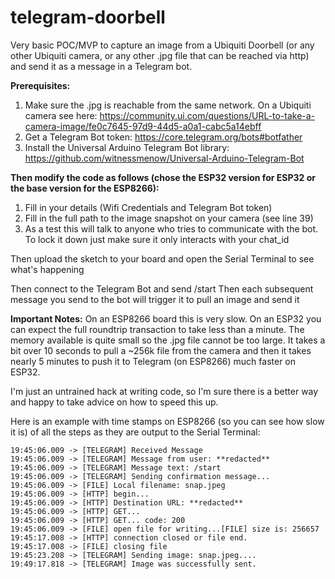 # telegram-doorbell
Very basic POC/MVP to capture an image from a Ubiquiti Doorbell (or any other Ubiquiti camera, or any other .jpg file that can be reached via http) and send it as a message in a Telegram bot.

**Prerequisites:** 
1. Make sure the .jpg is reachable from the same network. On a Ubiquiti camera see here: https://community.ui.com/questions/URL-to-take-a-camera-image/fe0c7645-97d9-44d5-a0a1-cabc5a14ebff
2. Get a Telegram Bot token: https://core.telegram.org/bots#botfather
3. Install the Universal Arduino Telegram Bot library: https://github.com/witnessmenow/Universal-Arduino-Telegram-Bot 

**Then modify the code as follows (chose the ESP32 version for ESP32 or the base version for the ESP8266):**
1. Fill in your details (Wifi Credentials and Telegram Bot token)
2. Fill in the full path to the image snapshot on your camera (see line 39)
3. As a test this will talk to anyone who tries to communicate with the bot. To lock it down just make sure it only interacts with your chat_id

Then upload the sketch to your board and open the Serial Terminal to see what's happening

Then connect to the Telegram Bot and send /start
Then each subsequent message you send to the bot will trigger it to pull an image and send it

**Important Notes:**
On an ESP8266 board this is very slow. On an ESP32 you can expect the full roundtrip transaction to take less than a minute. The memory available is quite small so the .jpg file cannot be too large. It takes a bit over 10 seconds to pull a ~256k file from the camera and then it takes nearly 5 minutes to push it to Telegram (on ESP8266) much faster on ESP32.

I'm just an untrained hack at writing code, so I'm sure there is a better way and happy to take advice on how to speed this up.

Here is an example with time stamps on ESP8266 (so you can see how slow it is) of all the steps as they are output to the Serial Terminal:

```
19:45:06.009 -> [TELEGRAM] Received Message
19:45:06.009 -> [TELEGRAM] Message from user: **redacted**
19:45:06.009 -> [TELEGRAM] Message text: /start
19:45:06.009 -> [TELEGRAM] Sending confirmation message...
19:45:06.009 -> [FILE] Local filename: snap.jpeg
19:45:06.009 -> [HTTP] begin...
19:45:06.009 -> [HTTP] Destination URL: **redacted**
19:45:06.009 -> [HTTP] GET...
19:45:06.009 -> [HTTP] GET... code: 200
19:45:06.009 -> [FILE] open file for writing...[FILE] size is: 256657
19:45:17.008 -> [HTTP] connection closed or file end.
19:45:17.008 -> [FILE] closing file
19:45:23.208 -> [TELEGRAM] Sending image: snap.jpeg....
19:49:17.818 -> [TELEGRAM] Image was successfully sent.
```
